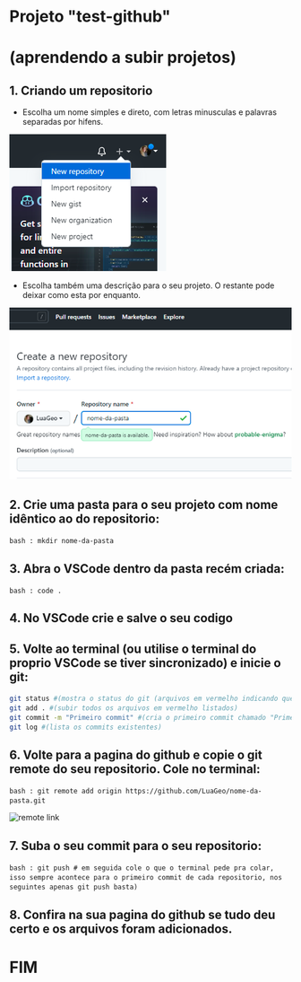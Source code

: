 # **Projeto "test-github"**   
# (aprendendo a subir projetos)

## 1. Criando um repositorio

- Escolha um nome simples e direto, com letras minusculas e palavras separadas por hifens.

![criando um repositorio](images/novo-repositorio.png)
  
  - Escolha também uma descrição para o seu projeto. O restante pode deixar como esta por enquanto.

![nome e descricao](images/nome-e-descricao.png)

## 2. Crie uma pasta para o seu projeto com nome idêntico ao do repositorio:

```bash : mkdir nome-da-pasta```

## 3. Abra o VSCode dentro da pasta recém criada:

```bash : code .```

## 4. No VSCode crie e salve o seu codigo

## 5. Volte ao terminal (ou utilise o terminal do proprio VSCode se tiver sincronizado) e inicie o git:

```bash : git init #(inicia git com pasta aberta)
git status #(mostra o status do git (arquivos em vermelho indicando que ainda não foram comitados nem subidos))
git add . #(subir todos os arquivos em vermelho listados)
git commit -m "Primeiro commit" #(cria o primeiro commit chamado "Primeiro commit")
git log #(lista os commits existentes)
```

## 6. Volte para a pagina do github e copie o git remote do seu repositorio. Cole no terminal:

```bash : git remote add origin https://github.com/LuaGeo/nome-da-pasta.git```

![remote link](images/git-remote.png)

## 7. Suba o seu commit para o seu repositorio:

```bash : git push # em seguida cole o que o terminal pede pra colar, isso sempre acontece para o primeiro commit de cada repositorio, nos seguintes apenas git push basta)```

## 8. Confira na sua pagina do github se tudo deu certo e os arquivos foram adicionados.

# **FIM**

